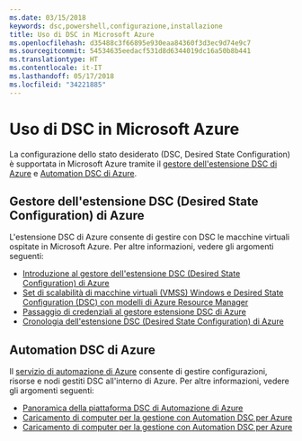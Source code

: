 ```yaml
---
ms.date: 03/15/2018
keywords: dsc,powershell,configurazione,installazione
title: Uso di DSC in Microsoft Azure
ms.openlocfilehash: d35488c3f66895e930eaa84360f3d3ec9d74e9c7
ms.sourcegitcommit: 54534635eedacf531d8d6344019dc16a50b8b441
ms.translationtype: HT
ms.contentlocale: it-IT
ms.lasthandoff: 05/17/2018
ms.locfileid: "34221885"
---
```

# <a name="using-dsc-on-microsoft-azure"></a>Uso di DSC in Microsoft Azure

La configurazione dello stato desiderato (DSC, Desired State Configuration) è supportata in Microsoft Azure tramite il [gestore dell'estensione DSC di Azure](/azure/virtual-machines/virtual-machines-windows-extensions-dsc-overview) e [Automation DSC di Azure](/azure/automation/automation-dsc-overview).

## <a name="azure-desired-state-configuration-extension-handler"></a>Gestore dell'estensione DSC (Desired State Configuration) di Azure

L'estensione DSC di Azure consente di gestire con DSC le macchine virtuali ospitate in Microsoft Azure.
Per altre informazioni, vedere gli argomenti seguenti:

- [Introduzione al gestore dell'estensione DSC (Desired State Configuration) di Azure](/azure/virtual-machines/virtual-machines-windows-extensions-dsc-overview)
- [Set di scalabilità di macchine virtuali (VMSS) Windows e Desired State Configuration (DSC) con modelli di Azure Resource Manager](/azure/virtual-machines/virtual-machines-windows-extensions-dsc-template)
- [Passaggio di credenziali al gestore estensione DSC di Azure](/azure/virtual-machines/virtual-machines-windows-extensions-dsc-credentials)
- [Cronologia dell'estensione DSC (Desired State Configuration) di Azure](azureDscexthistory.md)

## <a name="azure-automation-dsc"></a>Automation DSC di Azure

Il [servizio di automazione di Azure](https://azure.microsoft.com/services/automation/) consente di gestire configurazioni, risorse e nodi gestiti DSC all'interno di Azure. Per altre informazioni, vedere gli argomenti seguenti:

- [Panoramica della piattaforma DSC di Automazione di Azure](/azure/automation/automation-dsc-overview)
- [Caricamento di computer per la gestione con Automation DSC per Azure](/azure/automation/automation-dsc-getting-started)
- [Caricamento di computer per la gestione con Automation DSC per Azure](/azure/automation/automation-dsc-onboarding)